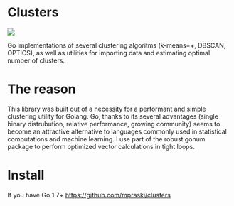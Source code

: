 # Clusters

[![](https://godoc.org/github.com/mpraski/clusters?status.svg)](https://godoc.org/github.com/mpraski/clusters)

Go implementations of several clustering algoritms (k-means++, DBSCAN, OPTICS), as well as utilities for importing data and estimating optimal number of clusters.

# The reason

This library was built out of a necessity for a performant and simple clustering utility for Golang. Go, thanks to its several advantages (single binary distrubution, relative performance, growing community) seems to become an attractive alternative to languages commonly used in statistical computations and machine learning. I use part of the robust gonum package to perform optimized vector calculations in tight loops.

# Install

If you have Go 1.7+
    https://github.com/mpraski/clusters


